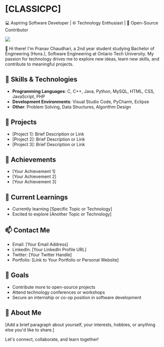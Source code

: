 # [CLASSICPC]

💻 Aspiring Software Developer | 🌐 Technology Enthusiast | 🚀 Open-Source Contributor

![]((https://github.com/classicpc/classicpc/blob/main/intro.gif))

👋 Hi there! I'm Pranav Chaudhari, a 2nd year student studying Bachelor of Engineering (Hons.), Software Engineering at Ontario Tech University. My passion for technology drives me to explore new ideas, learn new skills, and contribute to meaningful projects.

## 🔧 Skills & Technologies

- **Programming Languages**: C, C++, Java, Python, MySQL, HTML, CSS, JavaScript, PHP
- **Development Environments**: Visual Studio Code, PyCharm, Eclipse
- **Other**: Problem Solving, Data Structures, Algorithm Design

## 💼 Projects

- [Project 1]: Brief Description or Link
- [Project 2]: Brief Description or Link
- [Project 3]: Brief Description or Link

## 🌟 Achievements

- [Your Achievement 1]
- [Your Achievement 2]
- [Your Achievement 3]

## 🌱 Current Learnings

- Currently learning [Specific Topic or Technology]
- Excited to explore [Another Topic or Technology]

## 📫 Contact Me

- Email: [Your Email Address]
- LinkedIn: [Your LinkedIn Profile URL]
- Twitter: [Your Twitter Handle]
- Portfolio: [Link to Your Portfolio or Personal Website]

## 🚀 Goals

- Contribute more to open-source projects
- Attend technology conferences or workshops
- Secure an internship or co-op position in software development

## 💬 About Me

[Add a brief paragraph about yourself, your interests, hobbies, or anything else you'd like to share.]

Let's connect, collaborate, and learn together!

<!---
classicpc/classicpc is a ✨ special ✨ repository because its `README.md` (this file) appears on your GitHub profile.
You can click the Preview link to take a look at your changes.
--->
